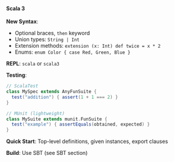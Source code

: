 #### Scala 3

**New Syntax**:
- Optional braces, `then` keyword
- Union types: `String | Int`
- Extension methods: `extension (x: Int) def twice = x * 2`
- Enums: `enum Color { case Red, Green, Blue }`

**REPL**: `scala` or `scala3`

**Testing**:
```scala
// ScalaTest
class MySpec extends AnyFunSuite {
  test("addition") { assert(1 + 1 === 2) }
}

// MUnit (lightweight)
class MySuite extends munit.FunSuite {
  test("example") { assertEquals(obtained, expected) }
}
```

**Quick Start**: Top-level definitions, given instances, export clauses

**Build**: Use SBT (see SBT section)
